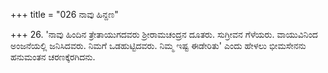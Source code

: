 +++
title = "026 ನಾವು ಹಿನ್ದಣ"

+++
26. 'ನಾವು ಹಿಂದಿನ ತ್ರೇತಾಯುಗದವರು ಶ್ರೀರಾಮಚಂದ್ರನ ದೂತರು. ಸುಗ್ರೀವನ ಗೆಳೆಯರು. ವಾಯುವಿನಿಂದ ಅಂಜನೆಯಲ್ಲಿ ಜನಿಸಿದವರು. ನಿಮಗೆ ಒಡಹುಟ್ಟಿದವರು. ನಿಮ್ಮ ಇಷ್ಟ ಈಡೇರಿತು' ಎಂದು ಹೇಳಲು ಭೀಮಸೇನನು ಹನುಮಂತನ ಚರಣಕ್ಕೆರಗಿದನು.